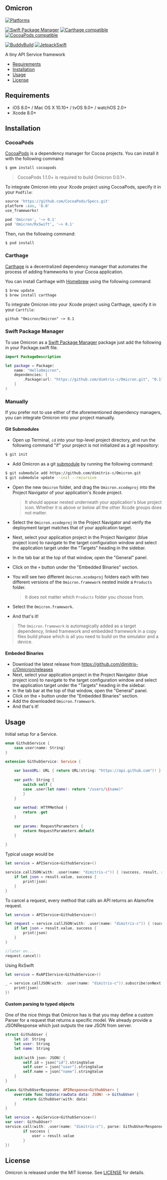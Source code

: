 ## Omicron

[![Platforms](https://img.shields.io/cocoapods/p/Omicron.svg)](https://cocoapods.org/pods/Omicron)

[![Swift Package Manager](https://img.shields.io/badge/Swift%20Package%20Manager-compatible-brightgreen.svg)](https://github.com/apple/swift-package-manager)
[![Carthage compatible](https://img.shields.io/badge/Carthage-compatible-4BC51D.svg?style=flat)](https://github.com/Carthage/Carthage)
[![CocoaPods compatible](https://img.shields.io/cocoapods/v/Omicron.svg)](https://cocoapods.org/pods/Omicron)

[![BuddyBuild](https://dashboard.buddybuild.com/api/statusImage?appID=5970b02e4299640001ac399f&branch=master&build=latest)](https://dashboard.buddybuild.com/apps/5970b02e4299640001ac399f/build/latest?branch=master)
[![JetpackSwift](https://img.shields.io/badge/JetpackSwift-framework-red.svg)](http://github.com/JetpackSwift/FrameworkTemplate)

A tiny API Service framework

- [Requirements](#requirements)
- [Installation](#installation)
- [Usage](#usage)
- [License](#license)

## Requirements

- iOS 8.0+ / Mac OS X 10.10+ / tvOS 9.0+ / watchOS 2.0+
- Xcode 8.0+

## Installation

### CocoaPods

[CocoaPods](http://cocoapods.org) is a dependency manager for Cocoa projects. You can install it with the following command:

```bash
$ gem install cocoapods
```

> CocoaPods 1.1.0+ is required to build Omicron 0.0.1+.

To integrate Omicron into your Xcode project using CocoaPods, specify it in your `Podfile`:

```ruby
source 'https://github.com/CocoaPods/Specs.git'
platform :ios, '8.0'
use_frameworks!

pod 'Omicron', '~> 0.1'
pod 'Omicron/RxSwift', '~> 0.1'
```

Then, run the following command:

```bash
$ pod install
```

### Carthage

[Carthage](https://github.com/Carthage/Carthage) is a decentralized dependency manager that automates the process of adding frameworks to your Cocoa application.

You can install Carthage with [Homebrew](http://brew.sh/) using the following command:

```bash
$ brew update
$ brew install carthage
```

To integrate Omicron into your Xcode project using Carthage, specify it in your `Cartfile`:

```ogdl
github "Omicron/Omicron" ~> 0.1
```
### Swift Package Manager

To use Omicron as a [Swift Package Manager](https://swift.org/package-manager/) package just add the following in your Package.swift file.

``` swift
import PackageDescription

let package = Package(
    name: "HelloOmicron",
    dependencies: [
        .Package(url: "https://github.com/dimtris-c/Omicron.git", "0.1")
    ]
)
```

### Manually

If you prefer not to use either of the aforementioned dependency managers, you can integrate Omicron into your project manually.

#### Git Submodules

- Open up Terminal, `cd` into your top-level project directory, and run the following command "if" your project is not initialized as a git repository:

```bash
$ git init
```

- Add Omicron as a git [submodule](http://git-scm.com/docs/git-submodule) by running the following command:

```bash
$ git submodule add https://github.com/dimitris-c/Omicron.git
$ git submodule update --init --recursive
```

- Open the new `Omicron` folder, and drag the `Omicron.xcodeproj` into the Project Navigator of your application's Xcode project.

    > It should appear nested underneath your application's blue project icon. Whether it is above or below all the other Xcode groups does not matter.

- Select the `Omicron.xcodeproj` in the Project Navigator and verify the deployment target matches that of your application target.
- Next, select your application project in the Project Navigator (blue project icon) to navigate to the target configuration window and select the application target under the "Targets" heading in the sidebar.
- In the tab bar at the top of that window, open the "General" panel.
- Click on the `+` button under the "Embedded Binaries" section.
- You will see two different `Omicron.xcodeproj` folders each with two different versions of the `Omicron.framework` nested inside a `Products` folder.

    > It does not matter which `Products` folder you choose from.

- Select the `Omicron.framework`.

- And that's it!

> The `Omicron.framework` is automagically added as a target dependency, linked framework and embedded framework in a copy files build phase which is all you need to build on the simulator and a device.

#### Embeded Binaries

- Download the latest release from https://github.com/dimitris-c/Omicron/releases
- Next, select your application project in the Project Navigator (blue project icon) to navigate to the target configuration window and select the application target under the "Targets" heading in the sidebar.
- In the tab bar at the top of that window, open the "General" panel.
- Click on the `+` button under the "Embedded Binaries" section.
- Add the downloaded `Omicron.framework`.
- And that's it!

## Usage
Initial setup for a Service.
```swift
enum GithubService {
    case user(name: String)
}

extension GithubService: Service {
    
    var baseURL: URL { return URL(string: "https://api.github.com")! }
    
    var path: String {
        switch self {
        case .user(let name): return "/users/\(name)"
        }
    }
    
    var method: HTTPMethod {
        return .get
    }
    
    var params: RequestParameters {
        return RequestParameters.default
    }
    
}
```

Typical usage would be 
```swift
let service = APIService<GithubService>()

service.callJSON(with: .user(name: "dimitris-c")) { (success, result, response) in
    if let json = result.value, success {
        print(json)
    }
}
```

To cancel a request, every method that calls an API returns an Alamofire request.
```swift
let service = APIService<GithubService>()

let request = service.callJSON(with: .user(name: "dimitris-c")) { (success, result, response) in
    if let json = result.value, success {
        print(json)
    }
}

//later on...
request.cancel()
```

Using RxSwift

```swift
let service = RxAPIService<GithubService>()

_ = service.callJSON(with: .user(name: "dimitris-c")).subscribe(onNext: { json in
    print(json)
})
```

#### Custom parsing to typed objects

One of the nice things that Omicron has is that you may define a custom Parser for a request that returns a specific model. We already provide a JSONResponse which just outputs the raw JSON from server.

```swift
struct GithubUser {
    let id: String
    let user: String
    let name: String
    
    init(with json: JSON) {
        self.id = json["id"].stringValue
        self.user = json["user"].stringValue
        self.name = json["name"].stringValue
    }
}

class GithubUserResponse: APIResponse<GithubUser> {
    override func toData(rawData data: JSON) -> GithubUser {
        return GithubUser(with: data)
    }
}

let service = ApiService<GithubService>()
var user: GithubUser?
service.call(with: .user(name: "dimitris-c"), parse: GithubUserResponse(), { (success, result, response) in
        if success {
            user = result.value 
        }
})

```


## License

Omicron is released under the MIT license. See [LICENSE](https://github.com/dimitris-c/Omicron/blob/master/LICENSE) for details.
